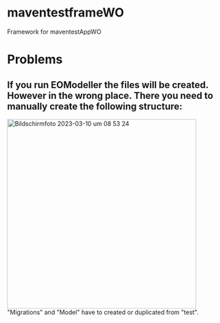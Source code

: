 # maventestframeWO
Framework for maventestAppWO
# Problems
## If you run EOModeller the files will be created. However in the wrong place. There you need to manually create the following structure:
 <img width="441" alt="Bildschirm­foto 2023-03-10 um 08 53 24" src="https://user-images.githubusercontent.com/1333381/224256266-ed269a02-c05c-49d8-890e-b61c167de0fc.png">
"Migrations" and "Model" have to created or duplicated from "test".
